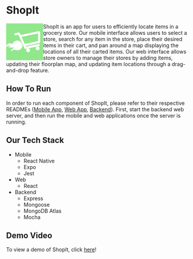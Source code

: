 # ShopIt

<img align="left" width="100" height="100" src="/ShopItFrontend/assets/logo_filled.png" />

ShopIt is an app for users to efficiently locate items in a grocery store. Our mobile interface allows users to select a store, search for any item in the store, place their desired items in their cart, and pan around a map displaying the locations of all their carted items. Our web interface allows store owners to manage their stores by adding items, updating their floorplan map, and updating item locations through a drag-and-drop feature.

## How To Run
In order to run each component of ShopIt, please refer to their respective READMEs ([Mobile App](ShopItFrontend/README.md), [Web App](ShopItWeb/README.md), [Backend](ShopItBackend/README.md)). First, start the backend web server, and then run the mobile and web applications once the server is running.

## Our Tech Stack
- Mobile
  - React Native
  - Expo
  - Jest
- Web
  - React
- Backend
  - Express
  - Mongoose
  - MongoDB Atlas
  - Mocha

## Demo Video
To view a demo of ShopIt, click [here](https://youtu.be/jy1cd_H-tXI)!
